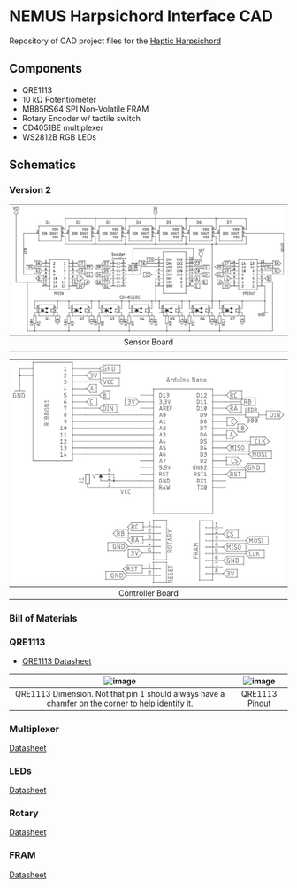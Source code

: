 # NEMUS Harpsichord Interface CAD
Repository of CAD project files for the [Haptic Harpsichord](https://github.com/mhamilt/harpsichord-jack-tracking)

## Components

- QRE1113
- 10 kΩ Potentiometer
- MB85RS64 SPI Non-Volatile FRAM 
- Rotary Encoder w/ tactile switch
- CD4051BE multiplexer
- WS2812B RGB LEDs

## Schematics

### Version 2

| ![sensor board schematic](img/pcb_sensor_schematic_v2.jpg) |
| :--------------------------------------------------------: |
|                        Sensor Board                        |
|                                                            |

| ![controller board schematic](img/pcb_controller_schematic_v2.jpg) |
| :----------------------------------------------------------------: |
|                          Controller Board                          |

### Bill of Materials

### QRE1113

- [QRE1113 Datasheet](https://www.mouser.in/datasheet/2/308/QRE1113-1121523.pdf)

| <img width="496" alt="image" src="https://github.com/mhamilt/harpsichord-model-data/assets/33174176/ae605c5e-47d4-40e9-a4b1-86a8f60ec120"> | <img width="394" alt="image" src="https://github.com/mhamilt/harpsichord-model-data/assets/33174176/14ffb907-1013-4fd9-bb91-761ac52bf176"> |
| :----------------------------------------------------------------------------------------------------------------------------------------: | :----------------------------------------------------------------------------------------------------------------------------------------: |
|                     QRE1113 Dimension. Not that pin 1 should always have a chamfer on the corner to help identify it.                      |                                                               QRE1113 Pinout                                                               |

### Multiplexer

[Datasheet](https://www.ti.com/lit/ds/symlink/cd4051b.pdf?ts=1744354849460&ref_url=https%253A%252F%252Fwww.google.com%252F)

### LEDs

[Datasheet](https://cdn-shop.adafruit.com/datasheets/WS2812B.pdf)

### Rotary

[Datasheet](https://dfimg.dfrobot.com/nobody/wiki/0385d189fd3e6dec54fda6e6658039e6.pdf)

### FRAM

[Datasheet](https://www.fujitsu.com/us/Images/MB85RS64-DS501-00012-5v0-E.pdf)

